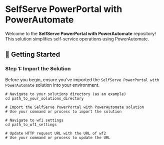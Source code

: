 # SelfServe PowerPortal with PowerAutomate

Welcome to the **SelfServe PowerPortal with PowerAutomate** repository! This solution simplifies self-service operations using PowerAutomate.

## 🚀 Getting Started

### Step 1: Import the Solution
Before you begin, ensure you've imported the `SelfServe PowerPortal with PowerAutomate` solution into your environment.

```shell
# Navigate to your solutions directory (as an example)
cd path_to_your_solutions_directory

# Import the SelfServe PowerPortal with PowerAutomate solution
# Use your command or process to import the solution

# Navigate to wf1 settings
cd path_to_wf1_settings

# Update HTTP request URL with the URL of wf2
# Use your command or process to update the URL
